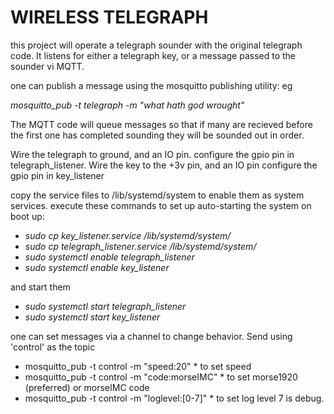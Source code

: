 # WIRELESS TELEGRAPH


this project will operate a telegraph sounder with the original telegraph code.
It listens for either a telegraph key, or a message passed to the sounder vi MQTT.

one can publish a message using the mosquitto publishing utility: eg 

*mosquitto_pub -t telegraph -m "what hath god wrought"* 

The MQTT code will queue messages so that if many are recieved before the first one has completed sounding they will be sounded out in order.


Wire the telegraph to ground, and an IO pin.  configure the gpio pin in telegraph_listener.
Wire the key to the +3v pin, and an IO pin    configure the gpio pin in key_listener

copy the service files to /lib/systemd/system to enable them as system services.
execute these commands to set up auto-starting the system on boot up:

+ *sudo cp key_listener.service /lib/systemd/system/*
+ *sudo cp telegraph_listener.service /lib/systemd/system/*
+ *sudo systemctl enable telegraph_listener*
+ *sudo systemctl enable key_listener*


and start them

+ *sudo systemctl start  telegraph_listener*
+ *sudo systemctl start key_listener*


one can set messages via a channel to change behavior. Send using 'control' as the topic

* mosquitto_pub -t control -m "speed:20" * to set speed
* mosquitto_pub -t control -m "code:morseIMC" * to set morse1920 (preferred) or morseIMC code
* mosquitto_pub -t control -m "loglevel:[0-7]" * to set log level 7 is debug.

    
